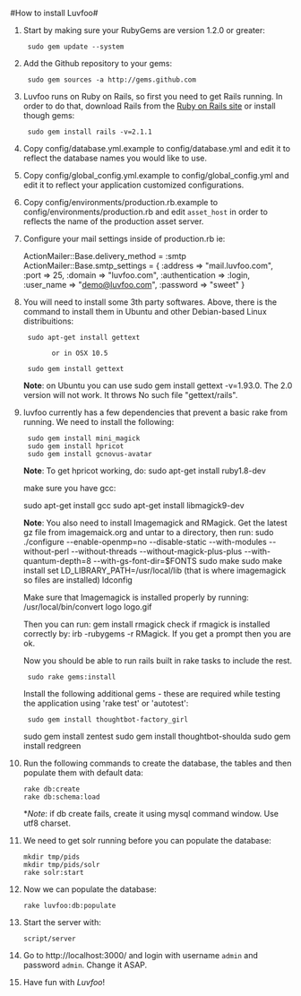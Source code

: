 #How to install Luvfoo#

1. Start by making sure your RubyGems are version 1.2.0 or greater:

        sudo gem update --system

2. Add the Github repository to your gems:

        sudo gem sources -a http://gems.github.com

3. Luvfoo runs on Ruby on Rails, so first you need to get Rails running. In order to do that, download Rails from the [Ruby on Rails site] or install though gems:

        sudo gem install rails -v=2.1.1

4. Copy config/database.yml.example to config/database.yml and edit it to reflect the database names you would like to 
   use.

5. Copy config/global_config.yml.example to config/global_config.yml and edit it to reflect your application 
   customized configurations.

6. Copy config/environments/production.rb.example to config/environments/production.rb and edit `asset_host` in order 
   to reflects the name of the production asset server.

7. Configure your mail settings inside of production.rb ie:

    ActionMailer::Base.delivery_method = :smtp
    ActionMailer::Base.smtp_settings = {
      :address => "mail.luvfoo.com",
      :port => 25,
      :domain => "luvfoo.com",
      :authentication => :login,
      :user_name => "demo@luvfoo.com",
      :password => "sweet"
    }

8. You will need to install some 3th party softwares. Above, there is the command to install them in Ubuntu and other 
   Debian-based Linux distribuitions:

        sudo apt-get install gettext
        
              or in OSX 10.5
              
        sudo gem install gettext

   **Note**: on Ubuntu you can use sudo gem install gettext -v=1.93.0. The 2.0 version will not work. It throws No such file "gettext/rails".

9. luvfoo currently has a few dependencies that prevent a basic rake from running. We need to install the following:

        sudo gem install mini_magick
        sudo gem install hpricot
        sudo gem install gcnovus-avatar
        
   **Note**: To get hpricot working, do: sudo apt-get install ruby1.8-dev
    
    make sure you have gcc: 
    
    sudo apt-get install gcc
    sudo apt-get install libmagick9-dev
    
   **Note**: You also need to install Imagemagick and RMagick. Get the latest gz file from imagemaick.org and untar to a directory, then run:
    sudo ./configure --enable-openmp=no --disable-static --with-modules --without-perl --without-threads --without-magick-plus-plus --with-quantum-depth=8  --with-gs-font-dir=$FONTS
    sudo make
    sudo make install
    set LD_LIBRARY_PATH=/usr/local/lib (that is where imagemagick so files are installed)
    ldconfig
    
    Make sure that Imagemagick is installed properly by running:
    /usr/local/bin/convert logo logo.gif
    
    Then you can run: gem install rmagick
    check if rmagick is installed correctly by:
    irb -rubygems -r RMagick. If you get a prompt then you are ok.
        
    Now you should be able to run rails built in rake tasks to include the rest.
        
        sudo rake gems:install
    
    Install the following additional gems - these are required while testing the application using 'rake test' or 'autotest':
    
    	sudo gem install thoughtbot-factory_girl 
	sudo gem install zentest
	sudo gem install thoughtbot-shoulda
	sudo gem install redgreen

10. Run the following commands to create the database, the tables and then populate them with default data:

        rake db:create
        rake db:schema:load
    **Note*: if db create fails, create it using mysql command window. Use utf8 charset.
        
11. We need to get solr running before you can populate the database:

        mkdir tmp/pids
        mkdir tmp/pids/solr
        rake solr:start

12. Now we can populate the database:

        rake luvfoo:db:populate

13. Start the server with:

        script/server

14. Go to http://localhost:3000/ and login with username `admin` and password `admin`. Change it ASAP.

15. Have fun with *Luvfoo*!

  [Ruby on Rails site]: http://www.rubyonrails.com/  "Ruby on Rails official site"

